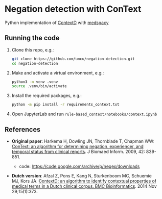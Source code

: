 # Negation detection with ConText

Python implementation of [ContextD](https://doi.org/10.1186/s12859-014-0373-3) with [medspacy](https://github.com/medspacy/medspacy)

## Running the code

1. Clone this repo, e.g.:
    ```zsh
    git clone https://github.com/umcu/negation-detection.git
    cd negation-detection
    ```
2. Make and activate a virtual environment, e.g.:
    ```zsh
    python3 -m venv .venv
    source .venv/bin/activate
    ```
3. Install the required packages, e.g.:
     ```zsh
    python -m pip install -r requirements_context.txt
    ```
4. Open JupyterLab and run `rule-based_context/notebooks/context.ipynb`

## References

- **Original paper**: Harkema H, Dowling JN, Thornblade T, Chapman WW: [ConText: an algorithm for determining negation, experiencer, and temporal status from clinical reports](https://doi.org/10.1016/j.jbi.2009.05.002). J Biomaed Inform. 2009, 42: 839-851.
    - code: https://code.google.com/archive/p/negex/downloads

- **Dutch version**: Afzal Z, Pons E, Kang N, Sturkenboom MC, Schuemie MJ, Kors JA. [ContextD: an algorithm to identify contextual properties of medical terms in a Dutch clinical corpus. BMC Bioinformatics](https://doi.org/10.1186/s12859-014-0373-3). 2014 Nov 29;15(1):373.
